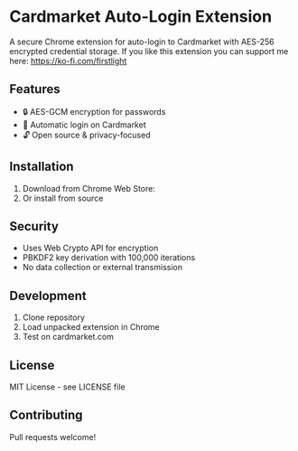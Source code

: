 # Cardmarket Auto-Login Extension

A secure Chrome extension for auto-login to Cardmarket with AES-256 encrypted credential storage.
If you like this extension you can support me here: https://ko-fi.com/firstlight

## Features
- 🔒 AES-GCM encryption for passwords
- 🚀 Automatic login on Cardmarket
- 🔓 Open source & privacy-focused

## Installation
1. Download from Chrome Web Store:
2. Or install from source

## Security
- Uses Web Crypto API for encryption
- PBKDF2 key derivation with 100,000 iterations
- No data collection or external transmission

## Development
1. Clone repository
2. Load unpacked extension in Chrome
3. Test on cardmarket.com

## License
MIT License - see LICENSE file



## Contributing
Pull requests welcome!
